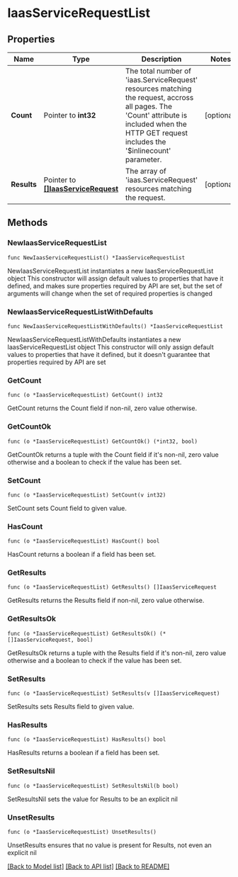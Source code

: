 # IaasServiceRequestList

## Properties

Name | Type | Description | Notes
------------ | ------------- | ------------- | -------------
**Count** | Pointer to **int32** | The total number of &#39;iaas.ServiceRequest&#39; resources matching the request, accross all pages. The &#39;Count&#39; attribute is included when the HTTP GET request includes the &#39;$inlinecount&#39; parameter. | [optional] 
**Results** | Pointer to [**[]IaasServiceRequest**](IaasServiceRequest.md) | The array of &#39;iaas.ServiceRequest&#39; resources matching the request. | [optional] 

## Methods

### NewIaasServiceRequestList

`func NewIaasServiceRequestList() *IaasServiceRequestList`

NewIaasServiceRequestList instantiates a new IaasServiceRequestList object
This constructor will assign default values to properties that have it defined,
and makes sure properties required by API are set, but the set of arguments
will change when the set of required properties is changed

### NewIaasServiceRequestListWithDefaults

`func NewIaasServiceRequestListWithDefaults() *IaasServiceRequestList`

NewIaasServiceRequestListWithDefaults instantiates a new IaasServiceRequestList object
This constructor will only assign default values to properties that have it defined,
but it doesn't guarantee that properties required by API are set

### GetCount

`func (o *IaasServiceRequestList) GetCount() int32`

GetCount returns the Count field if non-nil, zero value otherwise.

### GetCountOk

`func (o *IaasServiceRequestList) GetCountOk() (*int32, bool)`

GetCountOk returns a tuple with the Count field if it's non-nil, zero value otherwise
and a boolean to check if the value has been set.

### SetCount

`func (o *IaasServiceRequestList) SetCount(v int32)`

SetCount sets Count field to given value.

### HasCount

`func (o *IaasServiceRequestList) HasCount() bool`

HasCount returns a boolean if a field has been set.

### GetResults

`func (o *IaasServiceRequestList) GetResults() []IaasServiceRequest`

GetResults returns the Results field if non-nil, zero value otherwise.

### GetResultsOk

`func (o *IaasServiceRequestList) GetResultsOk() (*[]IaasServiceRequest, bool)`

GetResultsOk returns a tuple with the Results field if it's non-nil, zero value otherwise
and a boolean to check if the value has been set.

### SetResults

`func (o *IaasServiceRequestList) SetResults(v []IaasServiceRequest)`

SetResults sets Results field to given value.

### HasResults

`func (o *IaasServiceRequestList) HasResults() bool`

HasResults returns a boolean if a field has been set.

### SetResultsNil

`func (o *IaasServiceRequestList) SetResultsNil(b bool)`

 SetResultsNil sets the value for Results to be an explicit nil

### UnsetResults
`func (o *IaasServiceRequestList) UnsetResults()`

UnsetResults ensures that no value is present for Results, not even an explicit nil

[[Back to Model list]](../README.md#documentation-for-models) [[Back to API list]](../README.md#documentation-for-api-endpoints) [[Back to README]](../README.md)


